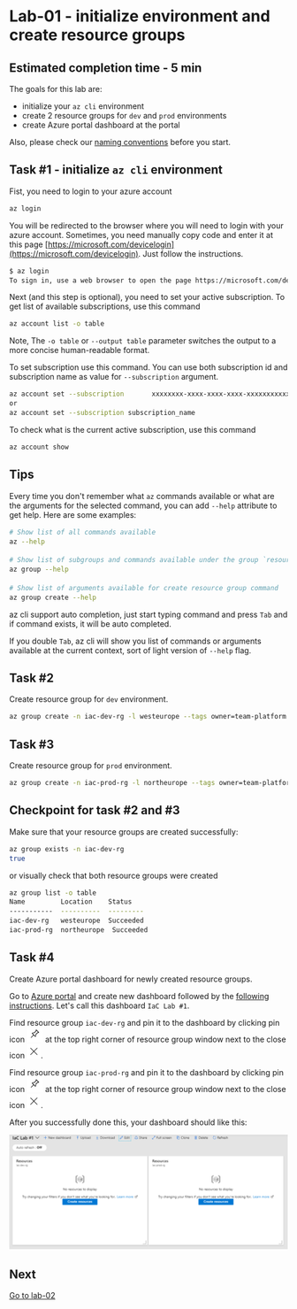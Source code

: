 # Lab-01 - initialize environment and create resource groups

## Estimated completion time - 5 min

The goals for this lab are:

* initialize your `az cli` environment
* create 2 resource groups for `dev` and `prod` environments
* create Azure portal dashboard at the portal

 Also, please check our [naming conventions](../../naming-conventions.md) before  you start.

## Task #1 - initialize `az cli` environment

Fist, you need to login to your azure account

```bash
az login
```

You will be redirected to the browser where you will need to login with your azure account. Sometimes, you need manually copy code and enter it at this page [https://microsoft.com/devicelogin](https://microsoft.com/devicelogin). Just follow the instructions.

```bash
$ az login
To sign in, use a web browser to open the page https://microsoft.com/devicelogin and enter the code DMBKTZBJL to authenticate.
```

Next (and this step is optional), you need to set your active subscription.
To get list of available subscriptions, use this command

```bash
az account list -o table
```

Note, The `-o table` or `--output table` parameter switches the output to a more concise human-readable format.

To set subscription use this command. You can use both subscription id and subscription name as value for `--subscription` argument.

```bash
az account set --subscription       xxxxxxxx-xxxx-xxxx-xxxx-xxxxxxxxxxxx
or
az account set --subscription subscription_name
```

To check what is the current active subscription, use this command

```bash
az account show
```

## Tips

Every time you don't remember what `az` commands available or what are the arguments for the selected command, you can add `--help` attribute to get help. Here are some examples:

```bash
# Show list of all commands available
az --help

# Show list of subgroups and commands available under the group `resource`
az group --help

# Show list of arguments available for create resource group command
az group create --help
```

az cli support auto completion, just start typing command and press `Tab` and if command exists, it will be auto completed.

If you double `Tab`, az cli will show you list of commands or arguments available at the current context, sort of light version of `--help` flag.

## Task #2

Create resource group for `dev` environment.

```bash
az group create -n iac-dev-rg -l westeurope --tags owner=team-platform env=dev description="Workshop #1 resources for dev environment"
```

## Task #3

Create resource group for `prod` environment.

```bash
az group create -n iac-prod-rg -l northeurope --tags owner=team-platform env=prod description="Workshop #1 resources for production environment" -o table
```

## Checkpoint for task #2 and #3

Make sure that your resource groups are created successfully:

```bash
az group exists -n iac-dev-rg
true
```

or visually check that both resource groups were created

```bash
az group list -o table
Name         Location    Status
-----------  ----------  ---------
iac-dev-rg   westeurope  Succeeded
iac-prod-rg  northeurope  Succeeded
```

## Task #4

Create Azure portal dashboard for newly created resource groups.

Go to [Azure portal](https://portal.azure.com/) and create new dashboard followed by the [following instructions](https://docs.microsoft.com/en-us/azure/azure-portal/azure-portal-dashboards). Let's call this dashboard `IaC Lab #1`. 

Find resource group `iac-dev-rg` and pin it to the dashboard by clicking pin icon ![pin](img/pin.png) at the top right corner of resource group window next to the close icon ![close](img/close.png).

Find resource group `iac-prod-rg` and pin it to the dashboard by clicking pin icon ![pin](img/pin.png) at the top right corner of resource group window next to the close icon ![close](img/close.png).

After you successfully done this, your dashboard should like this:

![dashboard](img/dashboard.png)

## Next

[Go to lab-02](../lab-02/readme.md)